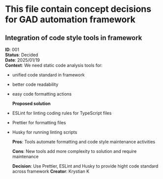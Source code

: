 # This file contain concept decisions for GAD automation framework

## Integration of code style tools in framework

**ID**: 001  
**Status**: Decided  
**Date**: 2025/01/19  
**Context**:
We need static code analysis tools for:

- unified code standard in framework
- better code readability
- easy code formatting actions

  **Proposed solution**

- ESLint for linting coding rules for TypeScript files
- Prettier for formatting files
- Husky for running linting scripts

  **Pros**: Tools automate formatting and code style maintenance activities

  **Cons**: New tools add more complexity to solution and require maintenance

  **Decision**: Use Prettier, ESLint and Husky to provide hight code standard across framework
  **Creator**: Krystian K
